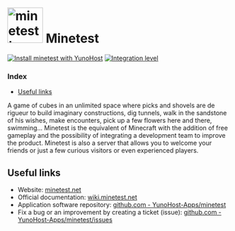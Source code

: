# <img src="/images/minetest_logo.svg" height="80px" alt="minetest's logo"> Minetest

[![Install minetest with YunoHost](https://install-app.yunohost.org/install-with-yunohost.svg)](https://install-app.yunohost.org/?app=minetest) [![Integration level](https://dash.yunohost.org/integration/minetest.svg)](https://dash.yunohost.org/appci/app/minetest)

### Index

- [Useful links](#useful-links)

A game of cubes in an unlimited space where picks and shovels are de rigueur to build imaginary constructions, dig tunnels, walk in the sandstone of his wishes, make encounters, pick up a few flowers here and there, swimming...
Minetest is the equivalent of Minecraft with the addition of free gameplay and the possibility of integrating a development team to improve the product.
Minetest is also a server that allows you to welcome your friends or just a few curious visitors or even experienced players.

## Useful links

+ Website: [minetest.net](https://www.minetest.net/)
+ Official documentation: [wiki.minetest.net](https://wiki.minetest.net)
+ Application software repository: [github.com - YunoHost-Apps/minetest](https://github.com/YunoHost-Apps/minetest_ynh)
+ Fix a bug or an improvement by creating a ticket (issue): [github.com - YunoHost-Apps/minetest/issues](https://github.com/YunoHost-Apps/minetest_ynh/issues)

